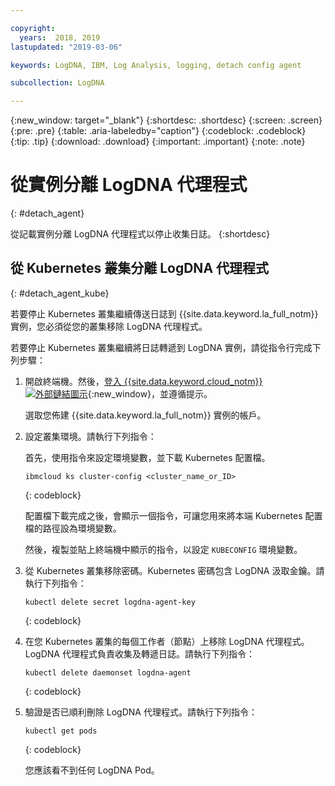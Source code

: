 ```yaml
---

copyright:
  years:  2018, 2019
lastupdated: "2019-03-06"

keywords: LogDNA, IBM, Log Analysis, logging, detach config agent

subcollection: LogDNA

---
```


{:new_window: target="_blank"}
{:shortdesc: .shortdesc}
{:screen: .screen}
{:pre: .pre}
{:table: .aria-labeledby="caption"}
{:codeblock: .codeblock}
{:tip: .tip}
{:download: .download}
{:important: .important}
{:note: .note}

# 從實例分離 LogDNA 代理程式
{: #detach_agent}

從記載實例分離 LogDNA 代理程式以停止收集日誌。
{:shortdesc}

## 從 Kubernetes 叢集分離 LogDNA 代理程式
{: #detach_agent_kube}

若要停止 Kubernetes 叢集繼續傳送日誌到 {{site.data.keyword.la_full_notm}} 實例，您必須從您的叢集移除 LogDNA 代理程式。 

若要停止 Kubernetes 叢集繼續將日誌轉遞到 LogDNA 實例，請從指令行完成下列步驟：

1. 開啟終端機。然後，[登入 {{site.data.keyword.cloud_notm}} ![外部鏈結圖示](../../icons/launch-glyph.svg "外部鏈結圖示")](https://cloud.ibm.com/login){:new_window}，並遵循提示。

    選取您佈建 {{site.data.keyword.la_full_notm}} 實例的帳戶。

2. 設定叢集環境。請執行下列指令：

    首先，使用指令來設定環境變數，並下載 Kubernetes 配置檔。

    ```
    ibmcloud ks cluster-config <cluster_name_or_ID>
    ```
    {: codeblock}

    配置檔下載完成之後，會顯示一個指令，可讓您用來將本端 Kubernetes 配置檔的路徑設為環境變數。

    然後，複製並貼上終端機中顯示的指令，以設定 `KUBECONFIG` 環境變數。

3. 從 Kubernetes 叢集移除密碼。Kubernetes 密碼包含 LogDNA 汲取金鑰。請執行下列指令：

    ```
    kubectl delete secret logdna-agent-key
    ```
    {: codeblock}

4. 在您 Kubernetes 叢集的每個工作者（節點）上移除 LogDNA 代理程式。LogDNA 代理程式負責收集及轉遞日誌。請執行下列指令：

    ```
    kubectl delete daemonset logdna-agent
    ```
    {: codeblock}

5. 驗證是否已順利刪除 LogDNA 代理程式。請執行下列指令：

    ```
    kubectl get pods
    ```
    {: codeblock}

    您應該看不到任何 LogDNA Pod。





